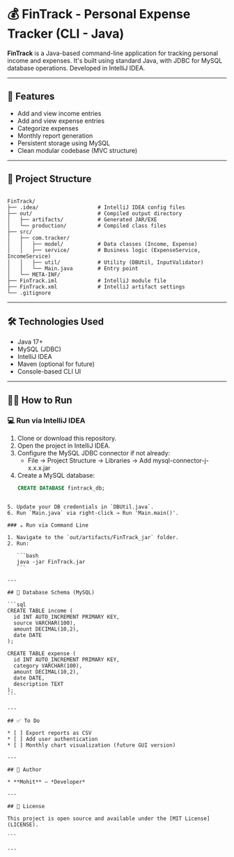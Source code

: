 # 💰 FinTrack - Personal Expense Tracker (CLI - Java)

**FinTrack** is a Java-based command-line application for tracking personal income and expenses. It's built using standard Java, with JDBC for MySQL database operations. Developed in IntelliJ IDEA.

---

## 🚀 Features

- Add and view income entries
- Add and view expense entries
- Categorize expenses
- Monthly report generation
- Persistent storage using MySQL
- Clean modular codebase (MVC structure)

---

## 📂 Project Structure

```

FinTrack/
├── .idea/                   # IntelliJ IDEA config files
├── out/                     # Compiled output directory
│   ├── artifacts/           # Generated JAR/EXE
│   └── production/          # Compiled class files
├── src/
│   ├── com.tracker/
│   │   ├── model/           # Data classes (Income, Expense)
│   │   ├── service/         # Business logic (ExpenseService, IncomeService)
│   │   ├── util/            # Utility (DBUtil, InputValidator)
│   │   └── Main.java        # Entry point
│   └── META-INF/
├── FinTrack.iml             # IntelliJ module file
├── FinTrack.xml             # IntelliJ artifact settings
└── .gitignore

````

---

## 🛠️ Technologies Used

- Java 17+
- MySQL (JDBC)
- IntelliJ IDEA
- Maven (optional for future)
- Console-based CLI UI

---

## 🧑‍💻 How to Run

### 💻 Run via IntelliJ IDEA

1. Clone or download this repository.
2. Open the project in IntelliJ IDEA.
3. Configure the MySQL JDBC connector if not already:
   - File → Project Structure → Libraries → Add mysql-connector-j-x.x.x.jar
4. Create a MySQL database:
   ```sql
   CREATE DATABASE fintrack_db;
````

5. Update your DB credentials in `DBUtil.java`.
6. Run `Main.java` via right-click → Run 'Main.main()'.

### ☕ Run via Command Line

1. Navigate to the `out/artifacts/FinTrack_jar` folder.
2. Run:

   ```bash
   java -jar FinTrack.jar
   ```

---

## 📝 Database Schema (MySQL)

```sql
CREATE TABLE income (
  id INT AUTO_INCREMENT PRIMARY KEY,
  source VARCHAR(100),
  amount DECIMAL(10,2),
  date DATE
);

CREATE TABLE expense (
  id INT AUTO_INCREMENT PRIMARY KEY,
  category VARCHAR(100),
  amount DECIMAL(10,2),
  date DATE,
  description TEXT
);
```

---

## ✅ To Do

* [ ] Export reports as CSV
* [ ] Add user authentication
* [ ] Monthly chart visualization (future GUI version)

---

## 📌 Author

* **Mohit** – *Developer*

---

## 📃 License

This project is open source and available under the [MIT License](LICENSE).

```

---
